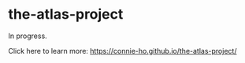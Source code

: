 # the-atlas-project

In progress.

Click here to learn more: 
https://connie-ho.github.io/the-atlas-project/
